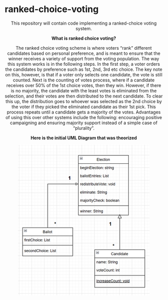 # ranked-choice-voting
<div align="center">
This repository will contain code implementing a ranked-choice voting system.

**What is ranked choice voting?** 

The ranked choice voting scheme is where voters “rank” different candidates based on personal preference, and is meant to ensure that the winner receives a variety of support from the voting population. The way this system works is in the following steps. In the first step, a voter orders the candidates by preference such as 1st, 2nd, 3rd etc choice. The key note on this, however, is that if a voter only selects one candidate, the vote is still counted. Next is the counting of votes process, where if a candidate receives over 50% of the 1st choice votes, then they win. However, if there is no majority, the candidate with the least votes is eliminated from the selection, and their votes are then distributed to the next candidate. To clear this up, the distribution goes to whoever was selected as the 2nd choice by the voter if they picked the eliminated candidate as their 1st pick. This process repeats until a candidate gets a majority of the votes. Advantages of using this over other systems include the following: encouraging positive campaigning and ensuring majority support instead of a simple case of “plurality”. 

**Here is the initial UML Diagram that was theorized** 
</div>
<p align="center">
  <img src="https://github.com/SOLShadxw/ranked-choice-voting/blob/main/initUML.png" alt="Basic UML" />
</p>
